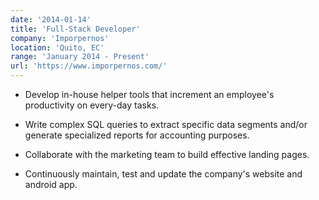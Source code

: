 ```yaml
---
date: '2014-01-14'
title: 'Full-Stack Developer'
company: 'Imporpernos'
location: 'Quito, EC'
range: 'January 2014 - Present'
url: 'https://www.imporpernos.com/'
---
```


- Develop in-house helper tools that increment an employee's productivity on every-day tasks.

- Write complex SQL queries to extract specific data segments and/or generate specialized reports for accounting purposes.

- Collaborate with the marketing team to build effective landing pages.

- Continuously maintain, test and update the company's website and android app.
